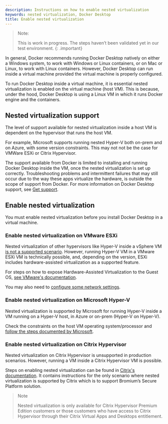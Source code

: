 ```yaml
---
description: Instructions on how to enable nested virtualization
keywords: nested virtualization, Docker Desktop
title: Enable nested virtualization
---
```

>Note: 
>
>This is work in progress. The steps haven’t been validated yet in our test environment.
{: .important}


In general, Docker recommends running Docker Desktop natively on either a Windows system, to work with Windows or Linux containers, or on Mac or Linux, to work with Linux containers. However, Docker Desktop can run inside a virtual machine provided the virtual machine is properly configured. 

To run Docker Desktop inside a virtual machine, it is essential nested virtualization is enabled on the virtual machine (host VM). This is because, under the hood, Docker Desktop is using a Linux VM in which it runs Docker engine and the containers.

## Nested virtualization support

The level of support available for nested virtualization inside a host VM is dependent on the hypervisor that runs the host VM. 

For example, Microsoft supports running nested Hyper-V both on-prem and on Azure, with some version constraints. This may not not be the case for VMWare ESXi or Citrix Hypervisor.

The support available from Docker is limited to installing and running Docker Desktop inside the VM, once the nested virtualization is set up correctly. Troubleshooting problems and intermittent failures that may still occur due to the way these apps virtualize the hardware, is outside the scope of support from Docker. For more information on Docker Desktop support, see [Get support](support.md).


## Enable nested virtualization

You must enable nested virtualization before you install Docker Desktop in a virtual machine.

### Enable nested virtualization on VMware ESXi 

Nested virtualization of other hypervisors like Hyper-V inside a vSphere VM [is not a supported scenario](https://kb.vmware.com/s/article/2009916). However, running Hyper-V VM in a VMware ESXi VM is technically possible, and, depending on the version, ESXi includes hardware-assisted virtualization as a supported feature. 

For steps on how to expose Hardware-Assisted Virtualization to the Guest OS, [see VMware's documentation](https://docs.vmware.com/en/VMware-vSphere/7.0/com.vmware.vsphere.vm_admin.doc/GUID-2A98801C-68E8-47AF-99ED-00C63E4857F6.html). 

You may also need to [configure some network settings](https://www.vembu.com/blog/nested-hyper-v-vms-on-a-vmware-esxi-server).

### Enable nested virtualization on Microsoft Hyper-V 

Nested virtualization is supported by Microsoft for running Hyper-V inside a VM running on a Hyper-V host, in Azure or on-prem (Hyper-V on Hyper-V).

Check the constraints on the host VM operating system/processor and [follow the steps documented by Microsoft](https://docs.microsoft.com/en-us/virtualization/hyper-v-on-windows/user-guide/nested-virtualization).

### Enable nested virtualization on Citrix Hypervisor

Nested virtualization on Citrix Hypervisor is unsupported in production scenarios. However, running a VM inside a Citrix Hypervisor VM is possible.

Steps on enabling nested virtualization can be found in [Citrix's documentation](https://docs.citrix.com/en-us/citrix-hypervisor/vms/bromium.html#configuration). It contains instructions for the only scenario where nested virtualization is supported by Citrix which is to support Bromium’s Secure Platform solution.

>Note
>
> Nested virtualization is only available for Citrix Hypervisor Premium Edition customers or those customers who have access to Citrix Hypervisor through their Citrix Virtual Apps and Desktops entitlement.
